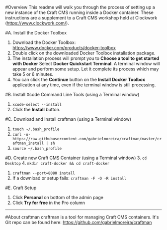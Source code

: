#Overview
This readme will walk you through the process of setting up a new instance of the Craft CMS running inside a Docker container. These instructions are a supplement to a Craft CMS workshop held at Clockwork (https://www.clockwork.com/).

#A. Install the Docker Toolbox
1. Download the Docker Toolbox: https://www.docker.com/products/docker-toolbox
2. Double click on the downloaded Docker Toolbox installation package.
3. The installation process will prompt you to **Choose a tool to get started with Docker** Select **Docker Quickstart Terminal**. A terminal window will appear and perform some setup. Let it complete its process which may take 5 or 6 minutes.
4. You can click the **Continue** button on the **Install Docker Toolbox** application at any time, even if the terminal window is still processing.

#B. Install Xcode Command Line Tools (using a Terminal window)
1. `xcode-select --install`
2. Click the **Install** button.

#C. Download and Install craftman (using a Terminal window)
1. `touch ~/.bash_profile`
2. `curl -o- https://raw.githubusercontent.com/gabrielmoreira/craftman/master/craftman_install | sh`
3. `source ~/.bash_profile`

#D. Create new Craft CMS Container (using a Terminal window)
3. `cd Desktop`
4. `mkdir craft-docker && cd craft-docker`
1. `craftman --port=8080 install`
2. If a download or setup fails: `craftman -F -O -R install`

#E. Craft Setup
1. Click **Personal** on bottom of the admin page
2. Click **Try for free** in the Pro column

---

#About craftman
craftman is a tool for managing Craft CMS containers. It's Git repo can be found here: https://github.com/gabrielmoreira/craftman
